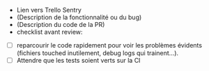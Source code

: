 - Lien vers Trello Sentry
- (Description de la fonctionnalité ou du bug)
- (Description du code de la PR)
- checklist avant review: 
- [ ] reparcourir le code rapidement pour voir les problèmes évidents (fichiers touched inutilement, debug logs qui trainent...).
- [ ] Attendre que les tests soient verts sur la CI
